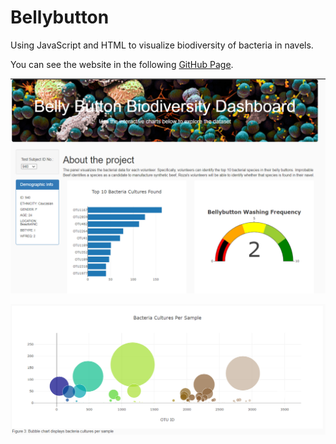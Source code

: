 # Bellybutton
Using JavaScript and HTML to visualize biodiversity of bacteria in navels.

You can see the website in the following [GitHub Page](https://github.com/hishamdewan/Bellybutton/deployments/activity_log?environment=github-pages). 

![Screenshot1](images/Picture1.png)

![Screenshot2](images/Picture2.png)
